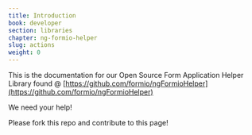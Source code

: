 ```yaml
---
title: Introduction
book: developer
section: libraries
chapter: ng-formio-helper
slug: actions
weight: 0
---
```

This is the documentation for our Open Source Form Application Helper Library found @ [https://github.com/formio/ngFormioHelper](https://github.com/formio/ngFormioHelper)

We need your help!

Please fork this repo and contribute to this page!